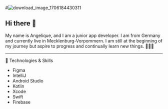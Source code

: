#![download_image_1706184430311](https://github.com/Nessuna28/Nessuna28/assets/127739979/50b1354b-0a30-4435-af0d-1c95176e451d)

## Hi there 👋

My name is Angelique, and I am a junior app developer. I am from Germany and currently live in Mecklenburg-Vorpommern.
I am still at the beginning of my journey but aspire to progress and continually learn new things. 👩🏻‍💻

________________________________________________________________________________________________________________________

🔧 Technologies & Skills
                  
- Figma
- IntelliJ
- Android Studio
- Kotlin
- Xcode
- Swift
- Firebase



<!--
**Nessuna28/Nessuna28** is a ✨ _special_ ✨ repository because its `README.md` (this file) appears on your GitHub profile.

Here are some ideas to get you started:

- 🔭 I’m currently working on ...
- 🌱 I’m currently learning ...
- 👯 I’m looking to collaborate on ...
- 🤔 I’m looking for help with ...
- 💬 Ask me about ...
- 📫 How to reach me: ...
- 😄 Pronouns: ...
- ⚡ Fun fact: ...
-->
